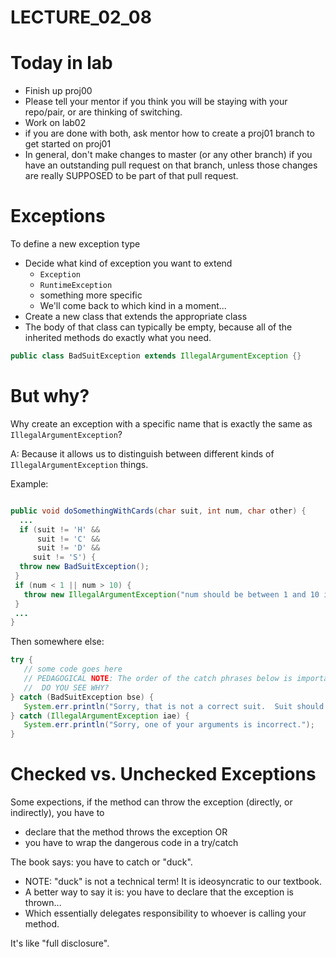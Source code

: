 # LECTURE_02_08

# Today in lab

* Finish up proj00
* Please tell your mentor if you think you will be staying with your repo/pair, or are thinking of switching.
* Work on lab02
* if you are done with both, ask mentor how to create a proj01 branch to get started on proj01
* In general, don't make changes to master (or any other branch) if you have an outstanding pull request on that branch,
    unless those changes are really SUPPOSED to be part of that pull request.

# Exceptions

To define a new exception type

* Decide what kind of exception you want to extend
    * `Exception`
    * `RuntimeException`
    * something more specific
    * We'll come back to which kind in a moment...
* Create a new class that extends the appropriate class
* The body of that class can typically be empty, because
   all of the inherited methods do exactly what you need.
 
```java
public class BadSuitException extends IllegalArgumentException {}
```


# But why?

Why create an exception with a specific name that is exactly the same
as `IllegalArgumentException`?

A: Because it allows us to distinguish between different kinds of `IllegalArgumentException` things.

Example:

```java

public void doSomethingWithCards(char suit, int num, char other) {
  ...
  if (suit != 'H' &&
      suit != 'C' &&
      suit != 'D' &&
     suit != 'S') {
  throw new BadSuitException();
 }
 if (num < 1 || num > 10) {
   throw new IllegalArgumentException("num should be between 1 and 10 inclusive");
 }
 ...
}
```

Then somewhere else:

```java
try {
   // some code goes here
   // PEDAGOGICAL NOTE: The order of the catch phrases below is important.
   //  DO YOU SEE WHY?
} catch (BadSuitException bse) {
   System.err.println("Sorry, that is not a correct suit.  Suit should be H,D,C or S");
} catch (IllegalArgumentException iae) {
   System.err.println("Sorry, one of your arguments is incorrect.");
}
```

# Checked vs. Unchecked Exceptions

Some expections, if the method can throw the exception (directly, or indirectly), you have to
* declare that the method throws the exception OR
* you have to wrap the dangerous code in a try/catch

The book says: you have to catch or "duck".
* NOTE: "duck" is not a technical term!  It is ideosyncratic to our textbook.
* A better way to say it is: you have to declare that the exception is thrown...
* Which essentially delegates responsibility to whoever is calling your method.

It's like "full disclosure".
